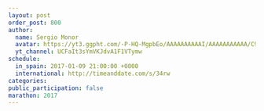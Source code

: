 ```yaml
---
layout: post
order_post: 800
author:
  name: Sergio Monor
  avatar: https://yt3.ggpht.com/-P-HQ-MgpbEo/AAAAAAAAAAI/AAAAAAAAAAA/C9-unQdRSss/s88-c-k-no-mo-rj-c0xffffff/photo.jpg
  yt_channel: UCFaIt3sYmVKJdvA1F1VTymw
schedule:
  in_spain: 2017-01-09 21:00:00 +0000
  international: http://timeanddate.com/s/34rw
categories:
public_participation: false
marathon: 2017
---
```

<!--iframe width="475" height="267" src="https://www.youtube.com/embed/MISSING" frameborder="0" allowfullscreen></iframe-->
